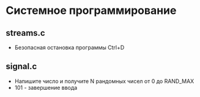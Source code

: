 # Системное программирование

## streams.c

- Безопасная остановка программы Ctrl+D

## signal.c

- Напишите число и получите N рандомных чисел от 0 до RAND_MAX
- 101 - завершение ввода
